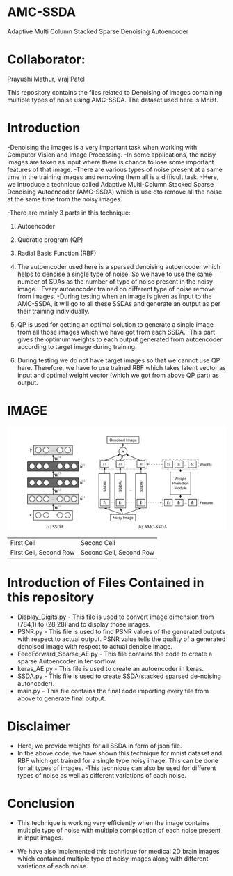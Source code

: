 # AMC-SSDA
Adaptive Multi Column Stacked Sparse Denoising Autoencoder 

# Collaborator: 
Prayushi Mathur, Vraj Patel

This repository contains the files related to Denoising of images containing multiple types of noise using AMC-SSDA. The dataset used here is Mnist.

# Introduction
-Denoising the images is a very important task when working with Computer Vision and Image Processing.
-In some applications, the noisy images are taken as input where there is chance to lose some important features of that image.
-There are various types of noise present at a same time in the training images and removing them all is a difficult task.
-Here, we introduce a technique called Adaptive Multi-Column Stacked Sparse Denoising Autoencoder (AMC-SSDA) which is use dto remove all the noise at the same time from the noisy images.

-There are mainly 3 parts in this technique:
1) Autoencoder
2) Qudratic program (QP)
3) Radial Basis Function (RBF)

1)  The autoencoder used here is a sparsed denoising autoencoder which helps to denoise a single type of noise. So we have to use the same number of SDAs as the number of type of noise present in the noisy image.
-Every autoencoder trained on different type of noise remove from images.
-During testing when an image is given as input to the AMC-SSDA, it will go to all these SSDAs and generate an output as per their training individually.

2) QP is used for getting an optimal solution to generate a single image from all those images which we have got from each SSDA.
-This part gives the optimum weights to each output generated from autoencoder according to target image during training.

3) During testing we do not have target images so that we cannot use QP here. Therefore, we have to use trained RBF which takes latent vector as input and optimal weight vector (which we got from above QP part) as output. 

# IMAGE
<img src="pic.jpg" alt="pic" class="inline"/><br>
<table>
	<tr>
		<td>First Cell</td>
		<td>Second Cell</td>
	</tr>
	<tr>
		<td>First Cell, Second Row</td>
		<td>Second Cell, Second Row</td>
	</tr>
</table>

# Introduction of Files Contained in this repository
- Display_Digits.py -
  This file is used to convert image dimension from (784,1) to (28,28) and to display those images.
- PSNR.py - 
  This file is used to find PSNR values of the generated outputs with respect to actual output. PSNR value tells the                                      quality of a generated denoised image with respect to actual denoise image.
- FeedForward_Sparse_AE.py - 
  This file contains the code to create a sparse Autoencoder in tensorflow.
- keras_AE.py - 
  This file is used to create an autoencoder in keras.
- SSDA.py - 
  This file is used to create SSDA(stacked sparsed de-noising autoncoder).
- main.py - 
  This file contains the final code importing every file from above to generate final output.

# Disclaimer
- Here, we provide weights for all SSDA in form of json file.
- In the above code, we have shown this technique for mnist dataset and RBF which get trained for a single type noisy image. This can be done for all types of images.
-This technique can also be used for different types of noise as well as different variations of each noise.

# Conclusion
- This technique is working very efficiently when the image contains multiple type of noise with multiple complication of each noise present in input images.

- We have also implemented this technique for medical 2D brain images which contained multiple type of noisy images along with different variations of each noise.
